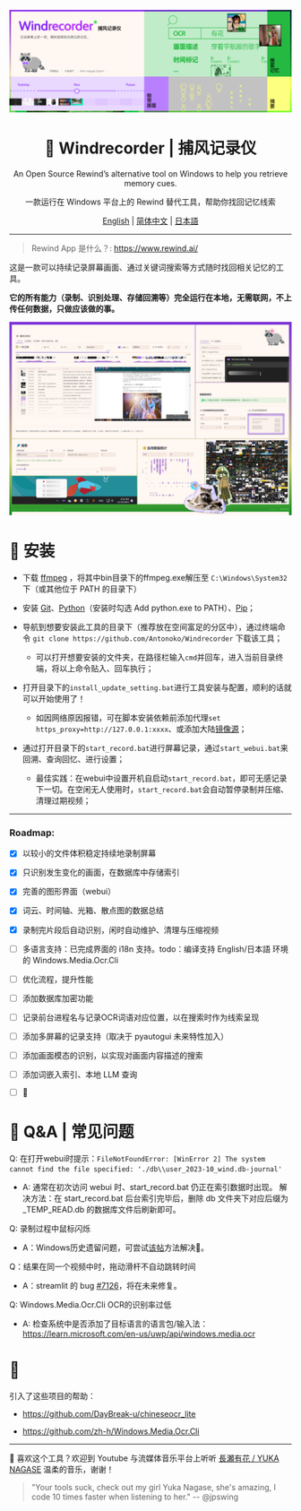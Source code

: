 ![Windrecorder](https://github.com/Antonoko/Windrecorder/blob/main/__assets__/product-header-cn.jpg)
<h1 align="center"> 🦝 Windrecorder | 捕风记录仪</h1>
<p align="center"> An Open Source Rewind’s alternative tool on Windows to help you retrieve memory cues.</p>
<p align="center">一款运行在 Windows 平台上的 Rewind 替代工具，帮助你找回记忆线索</p>

<p align="center"> <a href="https://github.com/Antonoko/Windrecorder/blob/main/__assets__/README-en.md">English</a>  | <a href="https://github.com/Antonoko/Windrecorder/blob/main/README.md">简体中文</a> | <a href="https://github.com/Antonoko/Windrecorder/blob/main/__assets__/README-ja.md">日本語</a> </p>

---
> Rewind App 是什么？: https://www.rewind.ai/

这是一款可以持续记录屏幕画面、通过关键词搜索等方式随时找回相关记忆的工具。

**它的所有能力（录制、识别处理、存储回溯等）完全运行在本地，无需联网，不上传任何数据，只做应该做的事。**

![Windrecorder](https://github.com/Antonoko/Windrecorder/blob/main/__assets__/product-preview-cn.jpg)


# 🦝 安装

- 下载 [ffmpeg](https://www.gyan.dev/ffmpeg/builds/ffmpeg-release-essentials.zip) ，将其中bin目录下的ffmpeg.exe解压至 `C:\Windows\System32` 下（或其他位于 PATH 的目录下）

- 安装 [Git](https://git-scm.com/downloads)、[Python](https://www.python.org/ftp/python/3.11.6/python-3.11.6-amd64.exe)（安装时勾选 Add python.exe to PATH）、[Pip](https://pip.pypa.io/en/stable/installation/)；

- 导航到想要安装此工具的目录下（推荐放在空间富足的分区中），通过终端命令 `git clone https://github.com/Antonoko/Windrecorder` 下载该工具；

    - 可以打开想要安装的文件夹，在路径栏输入`cmd`并回车，进入当前目录终端，将以上命令贴入、回车执行；

- 打开目录下的`install_update_setting.bat`进行工具安装与配置，顺利的话就可以开始使用了！

    - 如因网络原因报错，可在脚本安装依赖前添加代理`set https_proxy=http://127.0.0.1:xxxx`、或添加大陆[镜像源](https://mirrors.tuna.tsinghua.edu.cn/help/pypi/)；

- 通过打开目录下的`start_record.bat`进行屏幕记录，通过`start_webui.bat`来回溯、查询回忆、进行设置；
    - 最佳实践：在webui中设置开机自启动`start_record.bat`，即可无感记录下一切。在空闲无人使用时，`start_record.bat`会自动暂停录制并压缩、清理过期视频；

---
### Roadmap:
- [x] 以较小的文件体积稳定持续地录制屏幕
- [x] 只识别发生变化的画面，在数据库中存储索引
- [x] 完善的图形界面（webui）
- [x] 词云、时间轴、光箱、散点图的数据总结
- [x] 录制完片段后自动识别，闲时自动维护、清理与压缩视频
- [ ] 多语言支持：已完成界面的 i18n 支持。todo：编译支持 English/日本語 环境的 Windows.Media.Ocr.Cli
- [ ] 优化流程，提升性能
- [ ] 添加数据库加密功能
- [ ] 记录前台进程名与记录OCR词语对应位置，以在搜索时作为线索呈现
- [ ] 添加多屏幕的记录支持（取决于 pyautogui 未来特性加入）
- [ ] 添加画面模态的识别，以实现对画面内容描述的搜索
- [ ] 添加词嵌入索引、本地 LLM 查询
- [ ] 🤔



# 🦝 Q&A | 常见问题
Q: 在打开webui时提示：`FileNotFoundError: [WinError 2] The system cannot find the file specified: './db\\user_2023-10_wind.db-journal'`

- A: 通常在初次访问 webui 时、start_record.bat 仍正在索引数据时出现。
解决方法：在 start_record.bat 后台索引完毕后，删除 db 文件夹下对应后缀为 _TEMP_READ.db 的数据库文件后刷新即可。

Q: 录制过程中鼠标闪烁

- A：Windows历史遗留问题，可尝试[该帖](https://stackoverflow.com/questions/34023630/how-to-avoid-mouse-pointer-flicker-when-capture-a-window-by-ffmpeg)方法解决🤔。

Q：结果在同一个视频中时，拖动滑杆不自动跳转时间

- A：streamlit 的 bug [#7126](https://github.com/streamlit/streamlit/issues/7126)，将在未来修复。

Q: Windows.Media.Ocr.Cli OCR的识别率过低

- A: 检查系统中是否添加了目标语言的语言包/输入法：https://learn.microsoft.com/en-us/uwp/api/windows.media.ocr


# 🧡
引入了这些项目的帮助：

- https://github.com/DayBreak-u/chineseocr_lite

- https://github.com/zh-h/Windows.Media.Ocr.Cli


---

🧡 喜欢这个工具？欢迎到 Youtube 与流媒体音乐平台上听听 [長瀬有花 / YUKA NAGASE](https://www.youtube.com/channel/UCf-PcSHzYAtfcoiBr5C9DZA) 温柔的音乐，谢谢！

> "Your tools suck, check out my girl Yuka Nagase, she's amazing, I code 10 times faster when listening to her." -- @jpswing
